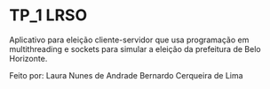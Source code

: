 # TP_1 LRSO

Aplicativo para eleição cliente-servidor que usa programação em multithreading e sockets para simular a eleição da prefeitura de Belo Horizonte.

Feito por:
Laura Nunes de Andrade
Bernardo Cerqueira de Lima